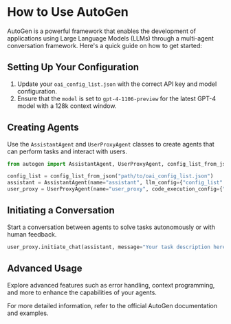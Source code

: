 # How to Use AutoGen

AutoGen is a powerful framework that enables the development of applications using Large Language Models (LLMs) through a multi-agent conversation framework. Here's a quick guide on how to get started:

## Setting Up Your Configuration

1. Update your `oai_config_list.json` with the correct API key and model configuration.
2. Ensure that the `model` is set to `gpt-4-1106-preview` for the latest GPT-4 model with a 128k context window.

## Creating Agents

Use the `AssistantAgent` and `UserProxyAgent` classes to create agents that can perform tasks and interact with users.

```python
from autogen import AssistantAgent, UserProxyAgent, config_list_from_json

config_list = config_list_from_json("path/to/oai_config_list.json")
assistant = AssistantAgent(name="assistant", llm_config={"config_list": config_list})
user_proxy = UserProxyAgent(name="user_proxy", code_execution_config={"work_dir": "coding"})
```

## Initiating a Conversation

Start a conversation between agents to solve tasks autonomously or with human feedback.

```python
user_proxy.initiate_chat(assistant, message="Your task description here.")
```

## Advanced Usage

Explore advanced features such as error handling, context programming, and more to enhance the capabilities of your agents.

For more detailed information, refer to the official AutoGen documentation and examples.
